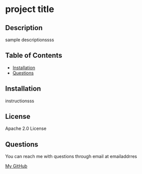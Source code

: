 
  # project title

  ## Description

  sample descriptionssss

  ## Table of Contents

  
  - [Installation](#installation)
  - [Questions](#questions)

  
  ## Installation

  instructionsss
  

  

  
  ## License

  Apache 2.0 License
  

  

  

  ## Questions

  You can reach me with questions through email at emailaddrres

  [My GitHub](https://github.com/yoli19)
